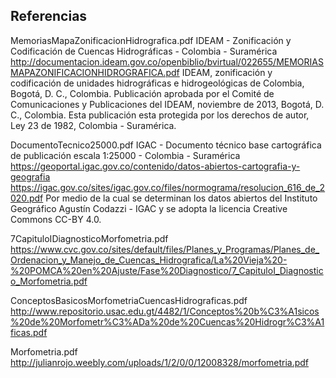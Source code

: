 ## Referencias

MemoriasMapaZonificacionHidrografica.pdf
IDEAM - Zonificación y Codificación de Cuencas Hidrográficas - Colombia - Suramérica
http://documentacion.ideam.gov.co/openbiblio/bvirtual/022655/MEMORIASMAPAZONIFICACIONHIDROGRAFICA.pdf
IDEAM, zonificación y codificación de unidades hidrográficas e hidrogeológicas de Colombia, Bogotá, D. C., Colombia. Publicación aprobada por el Comité de Comunicaciones y Publicaciones del IDEAM, noviembre de 2013, Bogotá, D. C., Colombia. Esta publicación esta protegida por los derechos de autor, Ley 23 de 1982, Colombia - Suramérica.

DocumentoTecnico25000.pdf
IGAC - Documento técnico base cartográfica de publicación escala 1:25000 - Colombia - Suramérica
https://geoportal.igac.gov.co/contenido/datos-abiertos-cartografia-y-geografia
https://igac.gov.co/sites/igac.gov.co/files/normograma/resolucion_616_de_2020.pdf
Por medio de la cual se determinan los datos abiertos del Instituto Geográfico Agustín Codazzi - IGAC y se adopta la licencia Creative Commons CC-BY 4.0.

7CapituloIDiagnosticoMorfometria.pdf
https://www.cvc.gov.co/sites/default/files/Planes_y_Programas/Planes_de_Ordenacion_y_Manejo_de_Cuencas_Hidrografica/La%20Vieja%20-%20POMCA%20en%20Ajuste/Fase%20Diagnostico/7_CapituloI_Diagnostico_Morfometria.pdf

ConceptosBasicosMorfometriaCuencasHidrograficas.pdf
http://www.repositorio.usac.edu.gt/4482/1/Conceptos%20b%C3%A1sicos%20de%20Morfometr%C3%ADa%20de%20Cuencas%20Hidrogr%C3%A1ficas.pdf

Morfometria.pdf
http://julianrojo.weebly.com/uploads/1/2/0/0/12008328/morfometria.pdf

